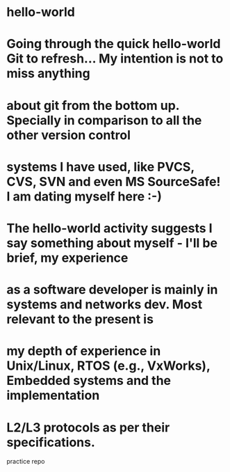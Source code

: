 # hello-world
#
# Going through the quick hello-world Git to refresh... My intention is not to miss anything
# about git from the bottom up. Specially in comparison to all the other version control
# systems I have used, like PVCS, CVS, SVN and even MS SourceSafe! I am dating myself here :-)
#
# The hello-world activity suggests I say something about myself - I'll be brief, my experience
# as a software developer is mainly in systems and networks dev. Most relevant to the present is
# my depth of experience in Unix/Linux, RTOS (e.g., VxWorks), Embedded systems and the implementation
# L2/L3 protocols as per their specifications.
practice repo
